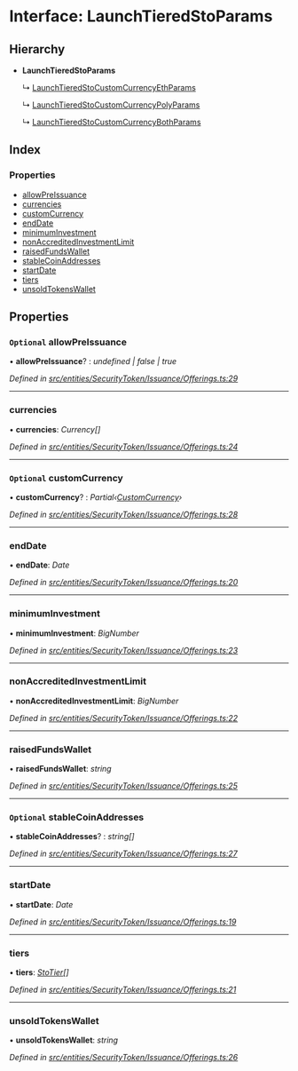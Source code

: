 # Interface: LaunchTieredStoParams

## Hierarchy

* **LaunchTieredStoParams**

  ↳ [LaunchTieredStoCustomCurrencyEthParams](_entities_securitytoken_issuance_offerings_.launchtieredstocustomcurrencyethparams.md)

  ↳ [LaunchTieredStoCustomCurrencyPolyParams](_entities_securitytoken_issuance_offerings_.launchtieredstocustomcurrencypolyparams.md)

  ↳ [LaunchTieredStoCustomCurrencyBothParams](_entities_securitytoken_issuance_offerings_.launchtieredstocustomcurrencybothparams.md)

## Index

### Properties

* [allowPreIssuance](_entities_securitytoken_issuance_offerings_.launchtieredstoparams.md#optional-allowpreissuance)
* [currencies](_entities_securitytoken_issuance_offerings_.launchtieredstoparams.md#currencies)
* [customCurrency](_entities_securitytoken_issuance_offerings_.launchtieredstoparams.md#optional-customcurrency)
* [endDate](_entities_securitytoken_issuance_offerings_.launchtieredstoparams.md#enddate)
* [minimumInvestment](_entities_securitytoken_issuance_offerings_.launchtieredstoparams.md#minimuminvestment)
* [nonAccreditedInvestmentLimit](_entities_securitytoken_issuance_offerings_.launchtieredstoparams.md#nonaccreditedinvestmentlimit)
* [raisedFundsWallet](_entities_securitytoken_issuance_offerings_.launchtieredstoparams.md#raisedfundswallet)
* [stableCoinAddresses](_entities_securitytoken_issuance_offerings_.launchtieredstoparams.md#optional-stablecoinaddresses)
* [startDate](_entities_securitytoken_issuance_offerings_.launchtieredstoparams.md#startdate)
* [tiers](_entities_securitytoken_issuance_offerings_.launchtieredstoparams.md#tiers)
* [unsoldTokensWallet](_entities_securitytoken_issuance_offerings_.launchtieredstoparams.md#unsoldtokenswallet)

## Properties

### `Optional` allowPreIssuance

• **allowPreIssuance**? : *undefined | false | true*

*Defined in [src/entities/SecurityToken/Issuance/Offerings.ts:29](https://github.com/PolymathNetwork/polymath-sdk/blob/e8bbc1e/src/entities/SecurityToken/Issuance/Offerings.ts#L29)*

___

###  currencies

• **currencies**: *Currency[]*

*Defined in [src/entities/SecurityToken/Issuance/Offerings.ts:24](https://github.com/PolymathNetwork/polymath-sdk/blob/e8bbc1e/src/entities/SecurityToken/Issuance/Offerings.ts#L24)*

___

### `Optional` customCurrency

• **customCurrency**? : *Partial‹[CustomCurrency](_types_index_.customcurrency.md)›*

*Defined in [src/entities/SecurityToken/Issuance/Offerings.ts:28](https://github.com/PolymathNetwork/polymath-sdk/blob/e8bbc1e/src/entities/SecurityToken/Issuance/Offerings.ts#L28)*

___

###  endDate

• **endDate**: *Date*

*Defined in [src/entities/SecurityToken/Issuance/Offerings.ts:20](https://github.com/PolymathNetwork/polymath-sdk/blob/e8bbc1e/src/entities/SecurityToken/Issuance/Offerings.ts#L20)*

___

###  minimumInvestment

• **minimumInvestment**: *BigNumber*

*Defined in [src/entities/SecurityToken/Issuance/Offerings.ts:23](https://github.com/PolymathNetwork/polymath-sdk/blob/e8bbc1e/src/entities/SecurityToken/Issuance/Offerings.ts#L23)*

___

###  nonAccreditedInvestmentLimit

• **nonAccreditedInvestmentLimit**: *BigNumber*

*Defined in [src/entities/SecurityToken/Issuance/Offerings.ts:22](https://github.com/PolymathNetwork/polymath-sdk/blob/e8bbc1e/src/entities/SecurityToken/Issuance/Offerings.ts#L22)*

___

###  raisedFundsWallet

• **raisedFundsWallet**: *string*

*Defined in [src/entities/SecurityToken/Issuance/Offerings.ts:25](https://github.com/PolymathNetwork/polymath-sdk/blob/e8bbc1e/src/entities/SecurityToken/Issuance/Offerings.ts#L25)*

___

### `Optional` stableCoinAddresses

• **stableCoinAddresses**? : *string[]*

*Defined in [src/entities/SecurityToken/Issuance/Offerings.ts:27](https://github.com/PolymathNetwork/polymath-sdk/blob/e8bbc1e/src/entities/SecurityToken/Issuance/Offerings.ts#L27)*

___

###  startDate

• **startDate**: *Date*

*Defined in [src/entities/SecurityToken/Issuance/Offerings.ts:19](https://github.com/PolymathNetwork/polymath-sdk/blob/e8bbc1e/src/entities/SecurityToken/Issuance/Offerings.ts#L19)*

___

###  tiers

• **tiers**: *[StoTier](_types_index_.stotier.md)[]*

*Defined in [src/entities/SecurityToken/Issuance/Offerings.ts:21](https://github.com/PolymathNetwork/polymath-sdk/blob/e8bbc1e/src/entities/SecurityToken/Issuance/Offerings.ts#L21)*

___

###  unsoldTokensWallet

• **unsoldTokensWallet**: *string*

*Defined in [src/entities/SecurityToken/Issuance/Offerings.ts:26](https://github.com/PolymathNetwork/polymath-sdk/blob/e8bbc1e/src/entities/SecurityToken/Issuance/Offerings.ts#L26)*
